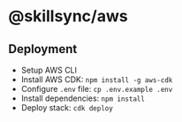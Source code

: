 # @skillsync/aws

## Deployment

- Setup AWS CLI
- Install AWS CDK: `npm install -g aws-cdk`
- Configure `.env` file: `cp .env.example .env`
- Install dependencies: `npm install`
- Deploy stack: `cdk deploy`
